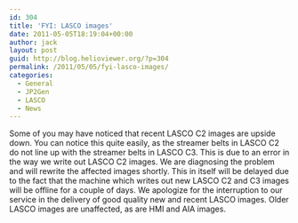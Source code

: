 ```yaml
---
id: 304
title: 'FYI: LASCO images'
date: 2011-05-05T18:19:04+00:00
author: jack
layout: post
guid: http://blog.helioviewer.org/?p=304
permalink: /2011/05/05/fyi-lasco-images/
categories:
  - General
  - JP2Gen
  - LASCO
  - News
---
```

Some of you may have noticed that recent LASCO C2 images are upside down. You can notice this quite easily, as the streamer belts in LASCO C2 do not line up with the streamer belts in LASCO C3. This is due to an error in the way we write out LASCO C2 images. We are diagnosing the problem and will rewrite the affected images shortly. This in itself will be delayed due to the fact that the machine which writes out new LASCO C2 and C3 images will be offline for a couple of days. We apologize for the interruption to our service in the delivery of good quality new and recent LASCO images. Older LASCO images are unaffected, as are HMI and AIA images.

